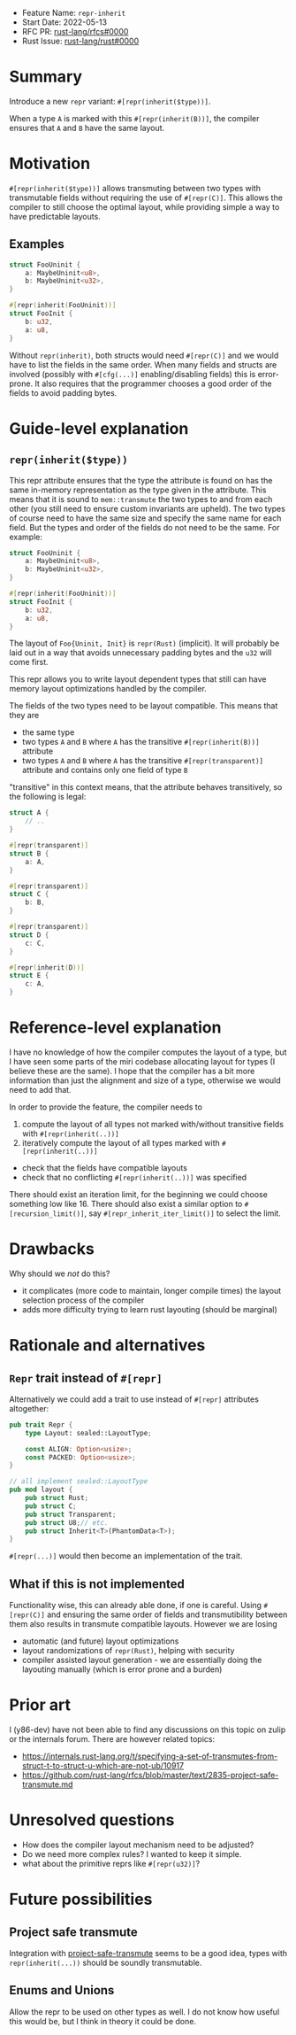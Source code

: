 - Feature Name: `repr-inherit`
- Start Date: 2022-05-13
- RFC PR: [rust-lang/rfcs#0000](https://github.com/rust-lang/rfcs/pull/0000)
- Rust Issue: [rust-lang/rust#0000](https://github.com/rust-lang/rust/issues/0000)

# Summary
[summary]: #summary

Introduce a new `repr` variant: `#[repr(inherit($type))]`.

When a type `A` is marked with this `#[repr(inherit(B))]`, the compiler ensures that `A` and `B` have the same layout.

# Motivation
[motivation]: #motivation

`#[repr(inherit($type))]` allows transmuting between two types with transmutable fields without requiring the use of `#[repr(C)]`.
This allows the compiler to still choose the optimal layout, while providing simple a way to have predictable layouts.

## Examples

```rust
struct FooUninit {
	a: MaybeUninit<u8>,
	b: MaybeUninit<u32>,
}

#[repr(inherit(FooUninit))]
struct FooInit {
	b: u32,
	a: u8,
}
```
Without `repr(inherit)`, both structs would need `#[repr(C)]` and we would have to list the fields in the same order.
When many fields and structs are involved (possibly with `#[cfg(...)]` enabling/disabling fields) this is error-prone.
It also requires that the programmer chooses a good order of the fields to avoid padding bytes.

# Guide-level explanation
[guide-level-explanation]: #guide-level-explanation

## `repr(inherit($type))`

This repr attribute ensures that the type the attribute is found on has the same in-memory representation as the type given in the attribute. This means that it is sound to `mem::transmute` the two types to and from each other (you still need to ensure custom invariants are upheld).
The two types of course need to have the same size and specify the same name for each field. But the types and order of the fields do not need to be the same.
For example:
```rust
struct FooUninit {
	a: MaybeUninit<u8>,
	b: MaybeUninit<u32>,
}

#[repr(inherit(FooUninit))]
struct FooInit {
	b: u32,
	a: u8,
}
```
The layout of `Foo{Uninit, Init}` is `repr(Rust)` (implicit). It will probably be laid out in a way that avoids unnecessary padding bytes and the `u32` will come first.

This repr allows you to write layout dependent types that still can have memory layout optimizations handled by the compiler.

The fields of the two types need to be layout compatible. This means that they are
- the same type
- two types `A` and `B` where `A` has the transitive `#[repr(inherit(B))]` attribute
- two types `A` and `B` where `A` has the transitive `#[repr(transparent)]` attribute and contains only one field of type `B`

"transitive" in this context means, that the attribute behaves transitively, so the following is legal:
```rust
struct A {
	// ..
}

#[repr(transparent)]
struct B {
	a: A,
}

#[repr(transparent)]
struct C {
	b: B,
}

#[repr(transparent)]
struct D {
	c: C,
}

#[repr(inherit(D))]
struct E {
	c: A,
}
```

# Reference-level explanation
[reference-level-explanation]: #reference-level-explanation

I have no knowledge of how the compiler computes the layout of a type, but I have seen some parts of the miri codebase allocating layout for types (I believe these are the same).
I hope that the compiler has a bit more information than just the alignment and size of a type, otherwise we would need to add that.

In order to provide the feature, the compiler needs to
1. compute the layout of all types not marked with/without transitive fields with `#[repr(inherit(..))]`
2. iteratively compute the layout of all types marked with `#[repr(inherit(..))]`
  - check that the fields have compatible layouts
  - check that no conflicting `#[repr(inherit(..))]` was specified

There should exist an iteration limit, for the beginning we could choose something low like 16. There should also exist a similar option to `#[recursion_limit()]`, say `#[repr_inherit_iter_limit()]` to select the limit.

# Drawbacks
[drawbacks]: #drawbacks

Why should we *not* do this?
- it complicates (more code to maintain, longer compile times) the layout selection process of the compiler
- adds more difficulty trying to learn rust layouting (should be marginal)

# Rationale and alternatives
[rationale-and-alternatives]: #rationale-and-alternatives

## `Repr` trait instead of `#[repr]`

Alternatively we could add a trait to use instead of `#[repr]` attributes altogether:
```rust
pub trait Repr {
	type Layout: sealed::LayoutType;

	const ALIGN: Option<usize>;
	const PACKED: Option<usize>;
}

// all implement sealed::LayoutType
pub mod layout {
	pub struct Rust;
	pub struct C;
	pub struct Transparent;
	pub struct U8;// etc.
	pub struct Inherit<T>(PhantomData<T>);
}
```
`#[repr(...)]` would then become an implementation of the trait.

## What if this is not implemented
Functionality wise, this can already able done, if one is careful. Using `#[repr(C)]` and ensuring the same order of fields and transmutibility between them also results in transmute compatible layouts. However we are losing
- automatic (and future) layout optimizations
- layout randomizations of `repr(Rust)`, helping with security
- compiler assisted layout generation - we are essentially doing the layouting manually (which is error prone and a burden)

# Prior art
[prior-art]: #prior-art

I (y86-dev) have not been able to find any discussions on this topic on zulip or the internals forum. There are however related topics:
- https://internals.rust-lang.org/t/specifying-a-set-of-transmutes-from-struct-t-to-struct-u-which-are-not-ub/10917
- https://github.com/rust-lang/rfcs/blob/master/text/2835-project-safe-transmute.md

# Unresolved questions
[unresolved-questions]: #unresolved-questions

- How does the compiler layout mechanism need to be adjusted?
- Do we need more complex rules? I wanted to keep it simple.
- what about the primitive reprs like `#[repr(u32)]`?

# Future possibilities
[future-possibilities]: #future-possibilities


## Project safe transmute
Integration with [project-safe-transmute](https://github.com/rust-lang/rfcs/blob/master/text/2835-project-safe-transmute.md) seems to be a good idea, types with `repr(inherit(...))` should be soundly transmutable.

## Enums and Unions
Allow the repr to be used on other types as well. I do not know how useful this would be, but I think in theory it could be done.

